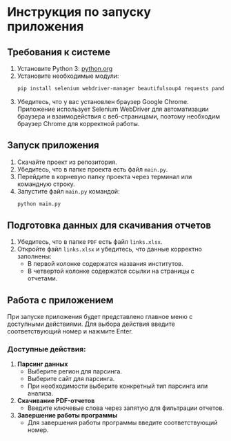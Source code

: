 # Инструкция по запуску приложения

## Требования к системе
1. Установите Python 3: [python.org](https://www.python.org/downloads/)
2. Установите необходимые модули:
   ```bash
   pip install selenium webdriver-manager beautifulsoup4 requests pandas openpyxl lxml
   ```
3. Убедитесь, что у вас установлен браузер Google Chrome. Приложение использует Selenium WebDriver для автоматизации браузера и взаимодействия с веб-страницами, поэтому необходим браузер Chrome для корректной работы.

## Запуск приложения
1. Скачайте проект из репозитория.
2. Убедитесь, что в папке проекта есть файл `main.py`.
3. Перейдите в корневую папку проекта через терминал или командную строку.
4. Запустите файл `main.py` командой:
   ```bash
   python main.py
   ```

## Подготовка данных для скачивания отчетов
1. Убедитесь, что в папке `PDF` есть файл `links.xlsx`.
2. Откройте файл `links.xlsx` и убедитесь, что данные корректно заполнены:
   - В первой колонке содержатся названия институтов.
   - В четвертой колонке содержатся ссылки на страницы с отчетами.

## Работа с приложением
При запуске приложения будет представлено главное меню с доступными действиями. Для выбора действия введите соответствующий номер и нажмите Enter.

### Доступные действия:
1. **Парсинг данных**
   - Выберите регион для парсинга.
   - Выберите сайт для парсинга.
   - При необходимости выберите конкретный тип парсинга или анализа.
2. **Скачивание PDF-отчетов**
   - Введите ключевые слова через запятую для фильтрации отчетов.
3. **Завершение работы программы**
   - Для завершения работы программы введите соответствующий номер.
